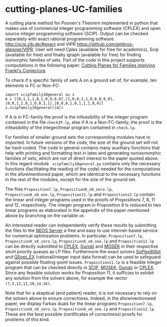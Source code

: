 # cutting-planes-UC-families
A cutting plane method for Poonen's Theorem implemented in python that makes use of commercial integer programming software (CPLEX) and open source integer programming software (SCIP). Output can be checked separately with exact rational programming software http://scip.zib.de/#exact and VIPR https://github.com/ambros-gleixner/VIPR. 
User will need Cplex (available for free for academics), Scip (available for free) and finally igraph (available for free) for finding isomorphic families of sets. 
Part of the code in this project supports computations in the following paper: [Cutting Planes for Families implying Frankl's Conjecture](https://arxiv.org/abs/1702.05947). 

To check if a specific family of sets A on a ground set of, for example, ten elements is FC or Non-FC: 
```
import scipfamily10general as s
A = [[0,1,1,1,0,1,0,0,0,0],[1,0,0,1,1,0,0,0,0,0],[0,0,1,1,0,1,0,0,1,1],[0,0,0,1,0,1,1,1,0,0]]
s.scipfamily10general([A])
```
If A is in FC-family the proof is the infeasibility of the integer program contained in the file ```checkIP.lp```, else if A is a Non-FC-family, the proof is the infeasibility of the integer/linear program contained in ```check.lp```.


For families of smaller ground sets the corresponding modules have to imported. In future versions of the code, the size of the ground set will not be hard-coded. The code in general contains many auxilliary functions that help with printing and formatting text in latex and generating nonisomorphic families of sets, which are not of direct interest to the paper quoted above. In this regard module ``` scipfamily10general.py``` contains only the necessary functions (facilitating the reading of the code) needed for the computations in the aforementioned paper, which are identical to the necessary functions in the rest of the modules, except for the size of the ground set.


The files ```Proposition7.lp```, ```Proposition8_x0_zero.lp```, ```Proposition8_x0_one.lp```, ```Proposition11.lp``` and ```Proposition12.lp``` contain the linear and integer programs used in the proofs of Propositions 7, 8, 11 and 12, respectively. The integer program in Proposition 8 is reduced to two linear programs as elaborated in the appendix of the paper mentioned above by branching on the variable ```x0```. 

An interested reader can independently verify these results by submitting the files to the [NEOS Server](https://neos-server.org/neos/) a free and easy to use internet-based service for numerical optimization problems. In particular, ```Proposition7.lp```, ```Proposition8_x0_zero.lp```, ```Proposition8_x0_one.lp``` and ```Proposition12.lp``` can be directly submitted to
[CPLEX](https://neos-server.org/neos/solvers/lp:CPLEX/LP.html), [Gurobi](https://neos-server.org/neos/solvers/lp:Gurobi/LP.html) and [MOSEK](https://neos-server.org/neos/solvers/lp:MOSEK/LP.html) in their respective short priority queues as LP files. Furthermore the exact solvers [SoPlex80bit](https://neos-server.org/neos/solvers/lp:SoPlex80bit/LP.html) and [QSopt_EX](https://neos-server.org/neos/solvers/milp:qsopt_ex/LP.html) (rational/integer input data format) can be used to safeguard against possible floating-point issues. ```Proposition11.lp``` is a feasible integer program that can be checked directly in [SCIP](https://neos-server.org/neos/solvers/milp:scip/CPLEX.html), [MOSEK](https://neos-server.org/neos/solvers/milp:MOSEK/LP.html), [Gurobi](https://neos-server.org/neos/solvers/milp:Gurobi/LP.html) or [CPLEX](https://neos-server.org/neos/solvers/milp:CPLEX/LP.html). Since any feasible solution works for Proposition 11, it sufficies to exhibit any solution from the solvers above, for example the vector ```(7,5,12,12,10,14,16)```.

Note that for a skeptical (and patient) reader, it is not necessary to rely on the solvers above to ensure correctness. Indeed, in the aforementionwed paper, we display Farkas duals for the linear programs ```Proposition7.lp```, ```Proposition8_x0_zero.lp```, ```Proposition8_x0_one.lp``` and ```Proposition12.lp```. These are the best possible (certificates of correctness) proofs for problems of this kind.  
